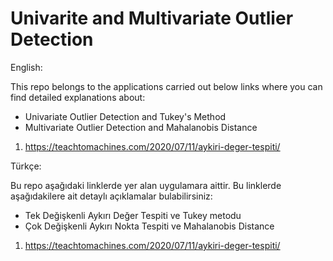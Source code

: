 # Univarite and Multivariate Outlier Detection

English:

This repo belongs to the applications carried out below links where you can find detailed explanations about:

* Univariate Outlier Detection and Tukey's Method
* Multivariate Outlier Detection and Mahalanobis Distance

1. https://teachtomachines.com/2020/07/11/aykiri-deger-tespiti/

Türkçe:

Bu repo aşağıdaki linklerde yer alan uygulamara aittir. Bu linklerde aşağıdakilere ait detaylı açıklamalar bulabilirsiniz:

* Tek Değişkenli Aykırı Değer Tespiti ve Tukey metodu
* Çok Değişkenli Aykırı Nokta Tespiti ve Mahalanobis Distance

1.  https://teachtomachines.com/2020/07/11/aykiri-deger-tespiti/
